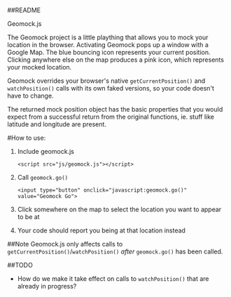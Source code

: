 ##README

Geomock.js

The Geomock project is a little plaything that allows you to mock your location in the browser.
Activating Geomock pops up a window with a Google Map. The blue bouncing icon represents your current position. Clicking anywhere else on the map produces a pink icon, which represents your mocked location.

Geomock overrides your browser's native `getCurrentPosition()` and `watchPosition()` calls with its own faked versions, so your code doesn't have to change.

The returned mock position object has the basic properties that you would expect from a successful return from the original functions, ie. stuff like latitude and longitude are present.


#How to use:

1. Include geomock.js 

    `<script src="js/geomock.js"></script>`


2. Call `geomock.go()`

    `<input type="button" onclick="javascript:geomock.go()" value="Geomock Go">`


3. Click somewhere on the map to select the location you want to appear to be at


4. Your code should report you being at that location instead


##Note
Geomock.js only affects calls to `getCurrentPosition()`/`watchPosition()` *after* `geomock.go()` has been called.

##TODO
* How do we make it take effect on calls to `watchPosition()` that are already in progress?